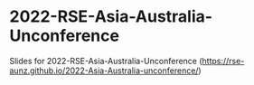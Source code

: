 # 2022-RSE-Asia-Australia-Unconference
Slides for 2022-RSE-Asia-Australia-Unconference (https://rse-aunz.github.io/2022-Asia-Australia-unconference/)
